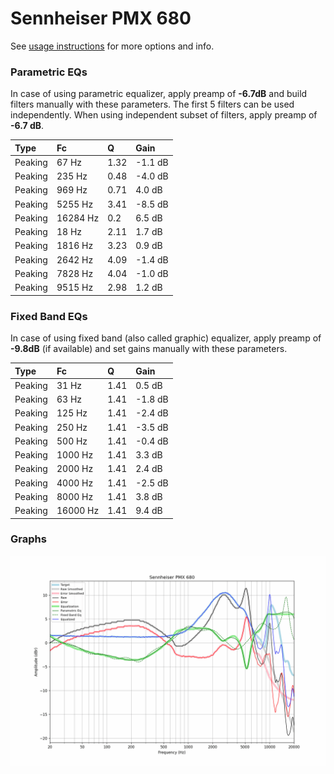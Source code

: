 # Sennheiser PMX 680
See [usage instructions](https://github.com/jaakkopasanen/AutoEq#usage) for more options and info.

### Parametric EQs
In case of using parametric equalizer, apply preamp of **-6.7dB** and build filters manually
with these parameters. The first 5 filters can be used independently.
When using independent subset of filters, apply preamp of **-6.7 dB**.

| Type    | Fc       |    Q | Gain    |
|:--------|:---------|:-----|:--------|
| Peaking | 67 Hz    | 1.32 | -1.1 dB |
| Peaking | 235 Hz   | 0.48 | -4.0 dB |
| Peaking | 969 Hz   | 0.71 | 4.0 dB  |
| Peaking | 5255 Hz  | 3.41 | -8.5 dB |
| Peaking | 16284 Hz | 0.2  | 6.5 dB  |
| Peaking | 18 Hz    | 2.11 | 1.7 dB  |
| Peaking | 1816 Hz  | 3.23 | 0.9 dB  |
| Peaking | 2642 Hz  | 4.09 | -1.4 dB |
| Peaking | 7828 Hz  | 4.04 | -1.0 dB |
| Peaking | 9515 Hz  | 2.98 | 1.2 dB  |

### Fixed Band EQs
In case of using fixed band (also called graphic) equalizer, apply preamp of **-9.8dB**
(if available) and set gains manually with these parameters.

| Type    | Fc       |    Q | Gain    |
|:--------|:---------|:-----|:--------|
| Peaking | 31 Hz    | 1.41 | 0.5 dB  |
| Peaking | 63 Hz    | 1.41 | -1.8 dB |
| Peaking | 125 Hz   | 1.41 | -2.4 dB |
| Peaking | 250 Hz   | 1.41 | -3.5 dB |
| Peaking | 500 Hz   | 1.41 | -0.4 dB |
| Peaking | 1000 Hz  | 1.41 | 3.3 dB  |
| Peaking | 2000 Hz  | 1.41 | 2.4 dB  |
| Peaking | 4000 Hz  | 1.41 | -2.5 dB |
| Peaking | 8000 Hz  | 1.41 | 3.8 dB  |
| Peaking | 16000 Hz | 1.41 | 9.4 dB  |

### Graphs
![](./Sennheiser%20PMX%20680.png)